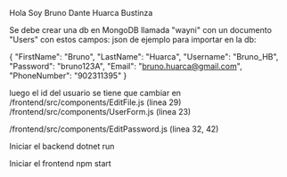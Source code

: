 Hola
Soy Bruno Dante Huarca Bustinza

Se debe crear una db en MongoDB llamada "wayni" con un documento "Users" con estos campos:
json de ejemplo para importar en la db:

{
  "FirstName": "Bruno",
  "LastName": "Huarca",
  "Username": "Bruno_HB",
  "Password": "bruno123A",
  "Email": "bruno.huarca@gmail.com",
  "PhoneNumber": "902311395"
}

luego el id del usuario se tiene que cambiar en 
/frontend/src/components/EditFile.js (linea 29)
/frontend/src/components/UserForm.js (linea 23)

/frontend/src/components/EditPassword.js (linea 32, 42)

Iniciar el backend 
    dotnet run

Iniciar el frontend
    npm start